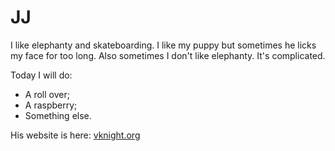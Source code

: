 # JJ

I like elephanty and skateboarding. I like my puppy but sometimes he licks my
face for too long. Also sometimes I don't like elephanty. It's complicated.

Today I will do:

- A roll over;
- A raspberry;
- Something else.

His website is here: [vknight.org](https://vknight.org)
